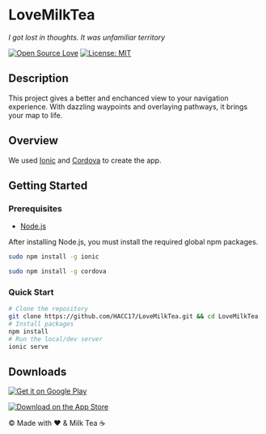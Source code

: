 # LoveMilkTea
_I got lost in thoughts. It was unfamiliar territory_

[![Open Source Love](https://badges.frapsoft.com/os/v2/open-source.png?v=103)](https://github.com/ellerbrock/open-source-badges/)
[![License: MIT](https://img.shields.io/badge/License-MIT-yellow.svg)](https://opensource.org/licenses/MIT)

## Description
This project gives a better and enchanced view to your navigation experience. With dazzling waypoints and overlaying pathways, it brings your map to life.

## Overview
We used [Ionic](https://ionicframework.com/) and [Cordova](https://cordova.apache.org/) to create the app.

## Getting Started

### Prerequisites
- [Node.js](https://nodejs.org/en/download/)

After installing Node.js, you must install the required global npm packages.

```bash
sudo npm install -g ionic
```

```bash
sudo npm install -g cordova
```

### Quick Start

```bash
# Clone the repository
git clone https://github.com/HACC17/LoveMilkTea.git && cd LoveMilkTea
# Install packages
npm install
# Run the local/dev server
ionic serve
```

## Downloads

[![Get it on Google Play](https://developer.android.com/images/brand/en_generic_rgb_wo_45.png)](https://play.google.com/store/apps/details)

[![Download on the App Store](https://linkmaker.itunes.apple.com/images/badges/en-us/badge_appstore-lrg.svg)](https://itunes.apple.com/app/apple-store/id933117605?pt=107449857&ct=github&mt=8)

© Made with :heart: & Milk Tea ☕
